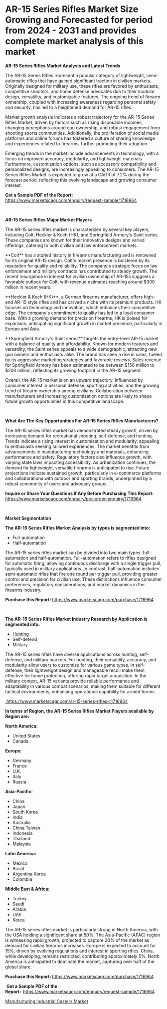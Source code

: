 <p><h1>AR-15 Series Rifles Market Size Growing and Forecasted for period from 2024 - 2031 and provides complete market analysis of this market</h1></p><p><strong>AR-15 Series Rifles Market Analysis and Latest Trends</strong></p>
<p><p>The AR-15 Series Rifles represent a popular category of lightweight, semi-automatic rifles that have gained significant traction in civilian markets. Originally designed for military use, these rifles are favored by enthusiasts, competitive shooters, and home defense advocates due to their modular design, versatility, and customizable features. The ongoing trend of firearm ownership, coupled with increasing awareness regarding personal safety and security, has led to a heightened demand for AR-15 rifles.</p><p>Market growth analysis indicates a robust trajectory for the AR-15 Series Rifles Market, driven by factors such as rising disposable incomes, changing perceptions around gun ownership, and robust engagement from shooting sports communities. Additionally, the proliferation of social media platforms and online forums has fostered a culture of sharing knowledge and experiences related to firearms, further promoting their adoption.</p><p>Emerging trends in the market include advancements in technology, with a focus on improved accuracy, modularity, and lightweight materials. Furthermore, customization options, such as accessory compatibility and personalized designs, are increasingly appealing to consumers. The AR-15 Series Rifles Market is expected to grow at a CAGR of 7.2% during the forecast period, reflecting this evolving landscape and growing consumer interest.</p></p>
<p><strong>Get a Sample PDF of the Report:&nbsp;</strong> <a href="https://www.marketscagr.com/enquiry/request-sample/1716964?utm_campaign=1869&utm_medium=2&utm_source=Github&utm_content=ia&utm_term=28122024&utm_id=ar-15-series-rifles">https://www.marketscagr.com/enquiry/request-sample/1716964</a></p>
<p>&nbsp;</p>
<p><strong>AR-15 Series Rifles Major Market Players</strong></p>
<p><p>The AR-15 series rifles market is characterized by several key players, including Colt, Heckler & Koch (HK), and Springfield Armory's Saint series. These companies are known for their innovative designs and varied offerings, catering to both civilian and law enforcement markets.</p><p>**Colt** has a storied history in firearms manufacturing and is renowned for its original AR-15 design. Colt's market presence is bolstered by its reputation for quality and reliability. The company's strategic focus on law enforcement and military contracts has contributed to steady growth. The recent resurgence in interest for civilian ownership of AR-15s suggests a favorable outlook for Colt, with revenue estimates reaching around $300 million in recent years.</p><p>**Heckler & Koch (HK)**, a German firearms manufacturer, offers high-end AR-15 style rifles and has carved a niche with its premium products. HK focuses on technology and innovation, which enhances their competitive edge. The company's commitment to quality has led to a loyal consumer base. With a growing demand for precision firearms, HK is poised for expansion, anticipating significant growth in market presence, particularly in Europe and Asia.</p><p>**Springfield Armory's Saint series** targets the entry-level AR-15 market with a balance of quality and affordability. Known for modern features and versatility, the Saint series appeals to a wide demographic, attracting new gun owners and enthusiasts alike. The brand has seen a rise in sales, fueled by its aggressive marketing strategies and favorable reviews. Sales revenue for Springfield Armory has been estimated to be between $150 million to $200 million, reflecting its growing footprint in the AR-15 segment.</p><p>Overall, the AR-15 market is on an upward trajectory, influenced by consumer interest in personal defense, sporting activities, and the growing trend of firearm ownership among civilians. Collaboration between manufacturers and increasing customization options are likely to shape future growth opportunities in this competitive landscape.</p></p>
<p>&nbsp;</p>
<p><strong>What Are The Key Opportunities For AR-15 Series Rifles Manufacturers?</strong></p>
<p><p>The AR-15 series rifles market has demonstrated steady growth, driven by increasing demand for recreational shooting, self-defense, and hunting. Trends indicate a rising interest in customization and modularity, appealing to enthusiasts seeking tailored experiences. The market benefits from advancements in manufacturing technology and materials, enhancing performance and safety. Regulatory factors also influence growth, with varying state laws impacting accessibility. As urbanization continues, the demand for lightweight, versatile firearms is anticipated to rise. Future projections indicate sustained growth, particularly in e-commerce platforms and collaborations with outdoor and sporting brands, underpinned by a robust community of users and advocacy groups.</p></p>
<p><strong>Inquire or Share Your Questions If Any Before Purchasing This Report:</strong> <a href="https://www.marketscagr.com/enquiry/pre-order-enquiry/1716964?utm_campaign=1869&utm_medium=2&utm_source=Github&utm_content=ia&utm_term=28122024&utm_id=ar-15-series-rifles">https://www.marketscagr.com/enquiry/pre-order-enquiry/1716964</a></p>
<p>&nbsp;</p>
<p><strong>Market Segmentation</strong></p>
<p><strong>The AR-15 Series Rifles Market Analysis by types is segmented into:</strong></p>
<p><ul><li>Full-automation</li><li>Half-automation</li></ul></p>
<p><p>The AR-15 series rifles market can be divided into two main types: full-automation and half-automation. Full-automation refers to rifles designed for automatic firing, allowing continuous discharge with a single trigger pull, typically used in military applications. In contrast, half-automation includes semi-automatic rifles that fire one round per trigger pull, providing greater control and precision for civilian use. These distinctions influence consumer preferences, regulatory considerations, and market dynamics in the firearms industry.</p></p>
<p><strong>Purchase this Report:&nbsp;</strong><a href="https://www.marketscagr.com/purchase/1716964?utm_campaign=1869&utm_medium=2&utm_source=Github&utm_content=ia&utm_term=28122024&utm_id=ar-15-series-rifles">https://www.marketscagr.com/purchase/1716964</a></p>
<p>&nbsp;</p>
<p><strong>The AR-15 Series Rifles Market Industry Research by Application is segmented into:</strong></p>
<p><ul><li>Hunting</li><li>Self-defend</li><li>Military</li></ul></p>
<p><p>The AR-15 series rifles have diverse applications across hunting, self-defense, and military markets. For hunting, their versatility, accuracy, and modularity allow users to customize for various game types. In self-defense, their lightweight design and manageable recoil make them effective for home protection, offering rapid target acquisition. In the military context, AR-15 variants provide reliable performance and adaptability in various combat scenarios, making them suitable for different tactical environments, enhancing operational capability for armed forces.</p></p>
<p><a href="https://www.marketscagr.com/ar-15-series-rifles-r1716964?utm_campaign=1869&utm_medium=2&utm_source=Github&utm_content=ia&utm_term=28122024&utm_id=ar-15-series-rifles">&nbsp;https://www.marketscagr.com/ar-15-series-rifles-r1716964</a></p>
<p><strong>In terms of Region, the AR-15 Series Rifles Market Players available by Region are:</strong></p>
<p>
    <p> <strong> North America: </strong>
        <ul>
            <li>United States</li>
            <li>Canada</li>
        </ul>
        </p> 
    <p> <strong> Europe: </strong>
        <ul>
            <li>Germany</li>
            <li>France</li>
            <li>U.K.</li>
            <li>Italy</li>
            <li>Russia</li>
        </ul>
        </p> 
    <p> <strong> Asia-Pacific: </strong>
        <ul>
            <li>China</li>
            <li>Japan</li>
            <li>South Korea</li>
            <li>India</li>
            <li>Australia</li>
            <li>China Taiwan</li>
            <li>Indonesia</li>
            <li>Thailand</li>
            <li>Malaysia</li>
        </ul>
        </p> 
    <p> <strong> Latin America: </strong>
        <ul>
            <li>Mexico</li>
            <li>Brazil</li>
            <li>Argentina Korea</li>
            <li>Colombia</li>
        </ul>
        </p> 
    <p> <strong> Middle East & Africa: </strong>
        <ul>
            <li>Turkey</li>
            <li>Saudi</li>
            <li>Arabia</li>
            <li>UAE</li>
            <li>Korea</li>
        </ul>
    </p>
    </p>
<p><p>The AR-15 series rifles market is particularly strong in North America, with the USA holding a significant share at 50%. The Asia-Pacific (APAC) region is witnessing rapid growth, projected to capture 20% of the market as demand for civilian firearms increases. Europe is expected to account for 15%, driven by evolving regulations and interest in sporting rifles. China, while developing, remains restricted, contributing approximately 5%. North America is anticipated to dominate the market, capturing over half of the global share.</p></p>
<p><strong>Purchase this Report: </strong><a href="https://www.marketscagr.com/purchase/1716964?utm_campaign=1869&utm_medium=2&utm_source=Github&utm_content=ia&utm_term=28122024&utm_id=ar-15-series-rifles">https://www.marketscagr.com/purchase/1716964</a></p>
<p>&nbsp;<strong>Get a Sample PDF of the Report:&nbsp;&nbsp;</strong><a href="https://www.marketscagr.com/enquiry/request-sample/1716964?utm_campaign=1869&utm_medium=2&utm_source=Github&utm_content=ia&utm_term=28122024&utm_id=ar-15-series-rifles">https://www.marketscagr.com/enquiry/request-sample/1716964</a></p>
<p><strong></strong></p>
<p><p><a href="https://github.com/provorikovar/Market-Research-Report-List-6/blob/main/manufacturing-industrial-casters-market.md?utm_campaign=1869&utm_medium=2&utm_source=Github&utm_content=ia&utm_term=28122024&utm_id=ar-15-series-rifles">Manufacturing Industrial Casters Market</a></p></p>